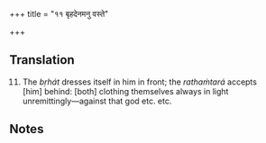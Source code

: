 +++
title = "११ बृहदेनमनु वस्ते"

+++
## Translation
11. The *bṛhát* dresses itself in him in front; the *rathaṁtará* accepts  
\[him\] behind: \[both\] clothing themselves always in light  
unremittingly—against that god etc. etc.

## Notes

